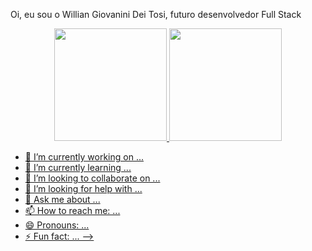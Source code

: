 Oi, eu sou o Willian Giovanini Dei Tosi, futuro desenvolvedor Full Stack

<div align="center">
  <a href="https://github.com/williandeitosi">
  <img height="180em" src="https://github-readme-stats.vercel.app/api?username=williandeitosi&show_icons=true&title_color=blue&icon_color=red&theme=dark&include_all_commits=true&count_private=true"/>
  <img height="180em" src="https://github-readme-stats.vercel.app/api/top-langs/?username=williandeitosi&layout=compact&langs_count=7&theme=dark"/>
</div>



- 🔭 I’m currently working on ...
- 🌱 I’m currently learning ...
- 👯 I’m looking to collaborate on ...
- 🤔 I’m looking for help with ...
- 💬 Ask me about ...
- 📫 How to reach me: ...
- 😄 Pronouns: ...
- ⚡ Fun fact: ...
-->
